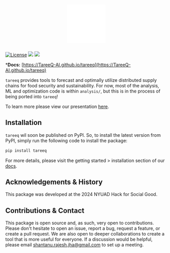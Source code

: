 <h1 align="center">
    <img src="./docs/assets/logo.png" height="120" alt="tareeq logo">
</h1>


[![License](https://img.shields.io/github/license/TareeQ-AI/tareeq.svg?style=popout-square)](https://opensource.org/license/apache-2-0) [![](https://img.shields.io/github/release/TareeQ-AI/tareeq.svg?style=popout-square)](https://github.com/TareeQ-AI/tareeq/releases) [![](https://img.shields.io/pypi/dm/tareeq.svg?style=popout-square)](https://pypi.org/project/tareeq/)

<!-- [S. R. Jha](https://github.com/Phionx), [S. Chowdhury](https://github.com/shoumikdc), [M. Hays](https://scholar.google.com/citations?user=06z0MjwAAAAJ), [J. A. Grover](https://scholar.google.com/citations?user=igewch8AAAAJ), [W. D. Oliver](https://scholar.google.com/citations?user=4vNbnqcAAAAJ&hl=en) -->

***Docs:** [https://TareeQ-AI.github.io/tareeq](https://TareeQ-AI.github.io/tareeq)

`tareeq` provides tools to forecast and optimally utilize distributed supply chains for food security and sustainability. For now, most of the analysis, ML and optimization code is within `analysis/`, but this is in the process of being ported into `tareeq`!

To learn more please view our presentation [here](https://www.canva.com/design/DAGDresM3e0/j_wzh1gfCD1FA3vkd7tpJA/view?utm_content=DAGDresM3e0&utm_campaign=designshare&utm_medium=link&utm_source=editor).


## Installation

`tareeq` wil soon be published on PyPI. So, to install the latest version from PyPI, simply run the following code to install the package:

```bash
pip install tareeq
```

For more details, please visit the getting started > installation section of our [docs](https://TareeQ-AI.github.io/tareeq/getting_started/installation.html).


## Acknowledgements & History

This package was developed at the 2024 NYUAD Hack for Social Good. 


## Contributions & Contact

This package is open source and, as such, very open to contributions. Please don't hesitate to open an issue, report a bug, request a feature, or create a pull request. We are also open to deeper collaborations to create a tool that is more useful for everyone. If a discussion would be helpful, please email [shantanu.rajesh.jha@gmail.com](shantanu.rajesh.jha@gmail.com) to set up a meeting. 
